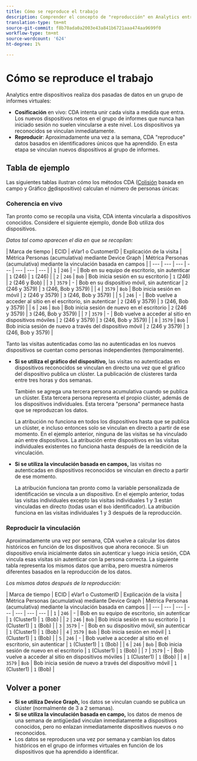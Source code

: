 ```yaml
---
title: Cómo se reproduce el trabajo
description: Comprender el concepto de "reproducción" en Analytics entre dispositivos
translation-type: tm+mt
source-git-commit: f8b70ada0a2003e43a841b6721aaa474aa9699f0
workflow-type: tm+mt
source-wordcount: '624'
ht-degree: 1%

---
```



# Cómo se reproduce el trabajo

Analytics entre dispositivos realiza dos pasadas de datos en un grupo de informes virtuales:

* **Cosificación** en vivo: CDA intenta unir cada visita a medida que entra. Los nuevos dispositivos netos en el grupo de informes que nunca han iniciado sesión no suelen vincularse a este nivel. Los dispositivos ya reconocidos se vinculan inmediatamente.
* **Reproducir**: Aproximadamente una vez a la semana, CDA &quot;reproduce&quot; datos basados en identificadores únicos que ha aprendido. En esta etapa se vinculan nuevos dispositivos al grupo de informes.

## Tabla de ejemplo

Las siguientes tablas ilustran cómo los métodos CDA ([Colisión](field-based-stitching.md) basada en campo y Gráfico [de](device-graph.md)dispositivo) calculan el número de personas únicas:

### Coherencia en vivo

Tan pronto como se recopila una visita, CDA intenta vincularla a dispositivos conocidos. Considere el siguiente ejemplo, donde Bob utiliza dos dispositivos.

*Datos tal como aparecen el día en que se recopilan:*

| Marca de tiempo | ECID | eVar1 o CustomerID | Explicación de la visita | Métrica Personas (acumulativa) mediante Device Graph | Métrica Personas (acumulativa) mediante la vinculación basada en campos |
| --- | --- | --- | --- | --- | --- | --- |
| `1` | `246` | - | Bob en su equipo de escritorio, sin autenticar | `1` (246) | `1` (246) |
| `2` | `246` | `Bob` | Bob inicia sesión en su escritorio | `1` (246) | `2` (246 y Bob) |
| `3` | `3579` | - | Bob en su dispositivo móvil, sin autenticar | `2` (246 y 3579) | `3` (246, Bob y 3579) |
| `4` | `3579` | `Bob` | Bob inicia sesión en móvil | `2` (246 y 3579) | `3` (246, Bob y 3579) |
| `5` | `246` | - | Bob vuelve a acceder al sitio en el escritorio, sin autenticar | `2` (246 y 3579) | `3` (246, Bob y 3579) |
| `6` | `246` | `Bob` | Bob inicia sesión de nuevo en el escritorio | `2` (246 y 3579) | `3` (246, Bob y 3579) |
| `7` | `3579` | - | Bob vuelve a acceder al sitio en dispositivos móviles | `2` (246 y 3579) | `3` (246, Bob y 3579) |
| `8` | `3579` | `Bob` | Bob inicia sesión de nuevo a través del dispositivo móvil | `2` (246 y 3579) | `3` (246, Bob y 3579) |

Tanto las visitas autenticadas como las no autenticadas en los nuevos dispositivos se cuentan como personas independientes (temporalmente).

* **Si se utiliza el gráfico del dispositivo,** las visitas no autenticadas en dispositivos reconocidos se vinculan en directo una vez que el gráfico del dispositivo publica un clúster. La publicación de clústeres tarda entre tres horas y dos semanas.

   También se agrega una tercera persona acumulativa cuando se publica un clúster. Esta tercera persona representa el propio clúster, además de los dispositivos individuales. Esta tercera &quot;persona&quot; permanece hasta que se reproduzcan los datos.

   La atribución no funciona en todos los dispositivos hasta que se publica un clúster, e incluso entonces solo se vinculan en directo a partir de ese momento. En el ejemplo anterior, ninguna de las visitas se ha vinculado aún entre dispositivos. La atribución entre dispositivos en las visitas individuales existentes no funciona hasta después de la reedición de la vinculación.
* **Si se utiliza la vinculación basada en campos,** las visitas no autenticadas en dispositivos reconocidos se vinculan en directo a partir de ese momento.

   La atribución funciona tan pronto como la variable personalizada de identificación se vincula a un dispositivo. En el ejemplo anterior, todas las visitas individuales excepto las visitas individuales 1 y 3 están vinculadas en directo (todas usan el `Bob` identificador). La atribución funciona en las visitas individuales 1 y 3 después de la reproducción.

### Reproducir la vinculación

Aproximadamente una vez por semana, CDA vuelve a calcular los datos históricos en función de los dispositivos que ahora reconoce. Si un dispositivo envía inicialmente datos sin autenticar y luego inicia sesión, CDA vincula esas visitas sin autenticar con la persona correcta. La siguiente tabla representa los mismos datos que arriba, pero muestra números diferentes basados en la reproducción de los datos.

*Los mismos datos después de la reproducción:*

| Marca de tiempo | ECID | eVar1 o CustomerID | Explicación de la visita | Métrica Personas (acumulativa) mediante Device Graph | Métrica Personas (acumulativa) mediante la vinculación basada en campos |
| --- | --- | --- | --- | --- | --- | --- |
| `1` | `246` | - | Bob en su equipo de escritorio, sin autenticar | `1` (Cluster1) | `1` (Bob) |
| `2` | `246` | `Bob` | Bob inicia sesión en su escritorio | `1` (Cluster1) | `1` (Bob) |
| `3` | `3579` | - | Bob en su dispositivo móvil, sin autenticar | `1` (Cluster1) | `1` (Bob) |
| `4` | `3579` | `Bob` | Bob inicia sesión en móvil | `1` (Cluster1) | `1` (Bob) |
| `5` | `246` | - | Bob vuelve a acceder al sitio en el escritorio, sin autenticar | `1` (Cluster1) | `1` (Bob) |
| `6` | `246` | `Bob` | Bob inicia sesión de nuevo en el escritorio | `1` (Cluster1) | `1` (Bob) |
| `7` | `3579` | - | Bob vuelve a acceder al sitio en dispositivos móviles | `1` (Cluster1) | `1` (Bob) |
| `8` | `3579` | `Bob` | Bob inicia sesión de nuevo a través del dispositivo móvil | `1` (Cluster1) | `1` (Bob) |

## Volver a poner

* **Si se utiliza Device Graph,** los datos se vinculan cuando se publica un clúster (normalmente de 3 a 2 semanas).
* **Si se utiliza la vinculación basada en campo,** los datos de menos de una semana de antigüedad vinculan inmediatamente a dispositivos conocidos, pero no enlazan inmediatamente dispositivos nuevos o no reconocidos.
* Los datos se reproducen una vez por semana y cambian los datos históricos en el grupo de informes virtuales en función de los dispositivos que ha aprendido a identificar.
